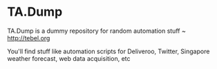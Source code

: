 # TA.Dump
TA.Dump is a dummy repository for random automation stuff ~ http://tebel.org

You'll find stuff like automation scripts for Deliveroo, Twitter, Singapore weather forecast, web data acquisition, etc
